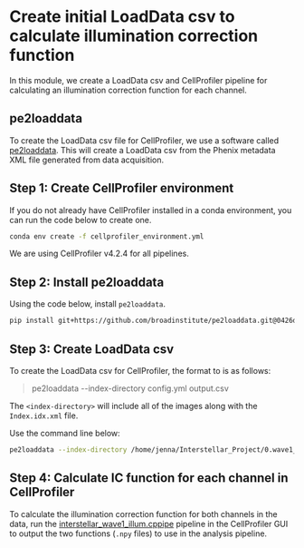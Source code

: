# Create initial LoadData csv to calculate illumination correction function

In this module, we create a LoadData csv and CellProfiler pipeline for calculating an illumination correction function for each channel.

## pe2loaddata

To create the LoadData csv file for CellProfiler, we use a software called [pe2loaddata](https://github.com/broadinstitute/pe2loaddata/tree/220ac512bfc0c2e582d379b19411c1585272aee3). 
This will create a LoadData csv from the Phenix metadata XML file generated from data acquisition. 

## Step 1: Create CellProfiler environment

If you do not already have CellProfiler installed in a conda environment, you can run the code below to create one.

```sh
conda env create -f cellprofiler_environment.yml
```

We are using CellProfiler v4.2.4 for all pipelines.

## Step 2: Install pe2loaddata

Using the code below, install `pe2loaddata`.

```sh
pip install git+https://github.com/broadinstitute/pe2loaddata.git@0426dd6b9d8b3242294a6fbdef7c4e1ee762a4cc
```

## Step 3: Create LoadData csv

To create the LoadData csv for CellProfiler, the format to is as follows:

> pe2loaddata --index-directory <index-directory> config.yml output.csv

The `<index-directory>` will include all of the images along with the `Index.idx.xml` file.

Use the command line below:

```sh
pe2loaddata --index-directory /home/jenna/Interstellar_Project/0.wave1_data/0.download_data/70117_20230118MM1_AbTest_V2__2023-01-25T16_44_54-Measurement1/Images config.yml wave1.csv
```

## Step 4: Calculate IC function for each channel in CellProfiler

To calculate the illumination correction function for both channels in the data, run the [interstellar_wave1_illum.cppipe](interstellar_wave1_illum.cppipe) pipeline in the CellProfiler GUI to output the two functions (`.npy` files) to use in the analysis pipeline.
